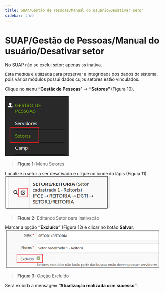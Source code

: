 ```yaml
---
title: SUAP/Gestão de Pessoas/Manual do usuário/Desativar setor
sidebar: true
---
```


# SUAP/Gestão de Pessoas/Manual do usuário/Desativar setor

No SUAP não se exclui setor: apenas os inativa.

Esta medida é utilizada para preservar a integridade dos dados do sistema, pois vários módulos possui dados cujos setores estão vinculados.

Clique no menu **“Gestão de Pessoas”** → **“Setores”** (Figura 10).

![menusetores](../images/menusetores.png)
>**Figure 1:** Menu Setores

Localize o setor a ser desativado e clique no ícone do lápis (Figura 11).
![localizarsetorinativar](../images/localizarsetorinativar.png)
>**Figure 2:** Editando Setor para inativação

Marcar a opção **“Excluído”** (Figura 12) e clicar no botão **Salvar**.
![marcaropcaosetorexcluido](../images/marcaropcaosetorexcluido.png)
>**Figure 3:** Opção Excluído

Será exibida a mensagem **“Atualização realizada com sucesso”**. 